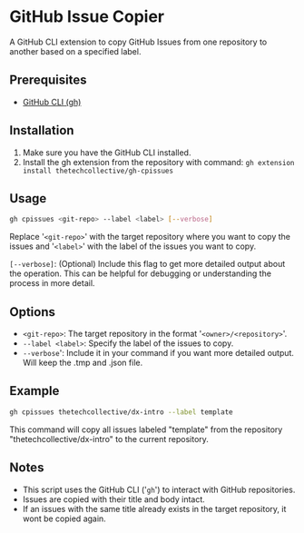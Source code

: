 # GitHub Issue Copier
A GitHub CLI extension to copy GitHub Issues from one repository to another based on a specified label.

## Prerequisites 

- [GitHub CLI (gh)](https://cli.github.com/)

## Installation 

1. Make sure you have the GitHub CLI installed. 
2. Install the gh extension from the repository with command: `gh extension install thetechcollective/gh-cpissues`

## Usage

```bash
gh cpissues <git-repo> --label <label> [--verbose]
```
Replace '`<git-repo>`' with the target repository where you want to copy the issues and '`<label>`' with the label of the issues you want to copy.

`[--verbose]`: (Optional) Include this flag to get more detailed output about the operation. This can be helpful for debugging or understanding the process in more detail.

## Options 
- `<git-repo>`: The target repository in the format '`<owner>/<repository>`'.
- `--label <label>`: Specify the label of the issues to copy. 
- `--verbose`': Include it in your command if you want more detailed output. Will keep the .tmp and .json file.

## Example 

```bash
gh cpissues thetechcollective/dx-intro --label template 
```

This command will copy all issues labeled "template" from the repository "thetechcollective/dx-intro" to the current repository.

## Notes
- This script uses the GitHub CLI ('`gh`') to interact with GitHub repositories.
- Issues are copied with their title and body intact.
- If an issues with the same title already exists in the target repository, it wont be copied again.  